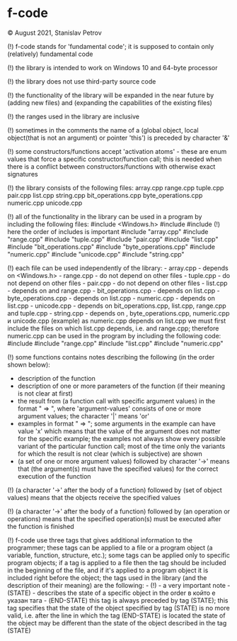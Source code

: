 # f-code

© August 2021, Stanislav Petrov

(!) f-code stands for 'fundamental code'; it is supposed to contain only (relatively) fundamental code 

(!) the library is intended to work on Windows 10 and 64-byte processor 

(!) the library does not use third-party source code

(!) the functionality of the library will be expanded in the near future by (adding new files) and (expanding the capabilities of the existing files)

(!) the ranges used in the library are inclusive 

(!) sometimes in the comments the name of a (global object, local object(that is not an argument) or pointer 'this') is preceded by character '&'

(!) some constructors/functions accept 'activation atoms' - these are enum values that force a specific constructor/function call; this is needed when there is a 
    conflict between constructors/functions with otherwise exact signatures

(!) the library consists of the following files:
    array.cpp
    range.cpp
    tuple.cpp
    pair.cpp
    list.cpp
	string.cpp
    bit_operations.cpp
    byte_operations.cpp
    numeric.cpp
    unicode.cpp

(!) all of the functionality in the library can be used in a program by including the following files:
    #include <Windows.h>
    #include <iostream>
    #include <functional>
	(!) here the order of includes is important 
    #include "array.cpp"
    #include "range.cpp"
    #include "tuple.cpp"
    #include "pair.cpp"
    #include "list.cpp"
    #include "bit_operations.cpp"
    #include "byte_operations.cpp"
    #include "numeric.cpp"
    #include "unicode.cpp"
    #include "string.cpp"

(!) each file can be used independently of the library:
    - array.cpp - depends on <Windows.h>
    - range.cpp - do not depend on other files
    - tuple.cpp - do not depend on other files
    - pair.cpp - do not depend on other files
    - list.cpp - depends on <functional> and range.cpp
    - bit_operations.cpp - depends on list.cpp
    - byte_operations.cpp - depends on list.cpp
    - numeric.cpp - depends on list.cpp
    - unicode.cpp - depends on bit_operations.cpp, list.cpp, range.cpp and tuple.cpp
    - string.cpp - depends on <iostream>, byte_operations.cpp, numeric.cpp и unicode.cpp
    (example) as numeric.cpp depends on list.cpp we must first include the files on which list.cpp depends, i.e. <functional> and range.cpp;
	          therefore numeric.cpp can be used in the program by including the following code:
              #include <functional>
              #include "range.cpp"
              #include "list.cpp"
              #include "numeric.cpp"

(!) some functions contains notes describing the following (in the order shown below):
  - description of the function
  - description of one or more parameters of the function (if their meaning is not clear at first)
  - the result from (a function call with specific argument values) in the format "<argument-values> => <result>", 
    where 'argument-values' consists of one or more argument values; the character '|' means 'or'
  - examples in format "<function-call> => <result>"; some arguments in the example can have value 'x' which means that the value of the argument 
    does not matter for the specific example; the examples not always show every possible variant of the particular function call; most of the time
    only the variants for which the result is not clear (which is subjective) are shown
  - (a set of one or more argument values) followed by character '->' means that (the argument(s) must have the specified values) for the 
    correct execution of the function

(!) (a character '->' after the body of a function) followed by (set of object values) means that the objects receive the specified values

(!) (a character '->' after the body of a function) followed by (an operation or operations) means that the specified operation(s) must be executed after
    the function is finished

(!) f-code use three tags that gives additional information to the programmer; these tags can be applied to a file or
    a program object (a variable, function, structure, etc.); some tags can be applied only to specific program objects;
    if a tag is applied to a file then the tag should be included in the beginning of the file, and if it's applied to a program object it is
	included right before the object; the tags used in the library (and the description of their meaning) are the following:
    - (!) <value> - a very important note
    - (STATE) <value> - describes the state of a specific object in the order в който е указан тага
    - (END-STATE) this tag is always preceded by tag (STATE); this tag specifies that the state of the object specified by tag (STATE) is no more valid, i.e. after the line in which the tag (END-STATE) is 
	  located the state of the object may be different than the state of the object described in the tag (STATE)



